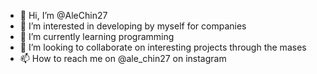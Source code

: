 - 👋 Hi, I’m @AleChin27
- 👀 I’m interested in developing by myself for companies
- 🌱 I’m currently learning programming
- 💞️ I’m looking to collaborate on interesting projects through the mases
- 📫 How to reach me on @ale_chin27 on instagram

<!---
AleChin27/AleChin27 is a ✨ special ✨ repository because its `README.md` (this file) appears on your GitHub profile.
You can click the Preview link to take a look at your changes.
--->
